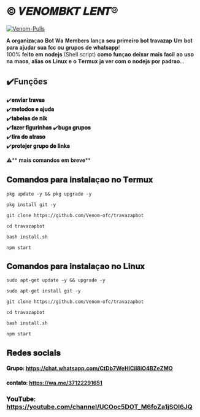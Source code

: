 # © 𝑽𝑬𝑵𝑶𝑴𝑩𝑲𝑻 𝑳𝑬𝑵𝑻® 
 <div> <a href="https://ibb.co/mFtmFp6"><img src="https://i.ibb.co/JF2NFZ5/Venom-Pulls.jpg" alt="Venom-Pulls" border="0"></a>
 </div>   

 𝐀 𝐨𝐫𝐠𝐚𝐧𝐢𝐳𝐚ç𝐚𝐨 𝐁𝐨𝐭 𝐖𝐚 𝐌𝐞𝐦𝐛𝐞𝐫𝐬 𝐥𝐚𝐧ç𝐚 𝐬𝐞𝐮 𝐩𝐫𝐢𝐦𝐞𝐢𝐫𝐨 𝐛𝐨𝐭 𝐭𝐫𝐚𝐯𝐚𝐳𝐚𝐩 
𝐔𝐦 𝐛𝐨𝐭 𝐩𝐚𝐫𝐚 𝐚𝐣𝐮𝐝𝐚𝐫 𝐬𝐮𝐚 𝐟𝐜𝐜 𝐨𝐮 𝐠𝐫𝐮𝐩𝐨𝐬 𝐝𝐞 𝐰𝐡𝐚𝐭𝐬𝐚𝐩𝐩!  
100% 𝐟𝐞𝐢𝐭𝐨 𝐞𝐦 𝐧𝐨𝐝𝐞𝐣𝐬 (Shell script) 𝐜𝐨𝐦𝐨 𝐟𝐮𝐧ç𝐚𝐨 𝐝𝐞𝐢𝐱𝐚𝐫 𝐦𝐚𝐢𝐬 𝐟𝐚𝐜𝐢𝐥 𝐚𝐨 𝐮𝐬𝐨 𝐧𝐚 𝐦𝐚𝐨𝐬, 
𝐚𝐥𝐢𝐚𝐬 𝐨𝐬 𝐋𝐢𝐧𝐮𝐱 𝐞 𝐨 𝐓𝐞𝐫𝐦𝐮𝐱 𝐣𝐚 𝐯𝐞𝐫 𝐜𝐨𝐦 𝐨 𝐧𝐨𝐝𝐞𝐣𝐬 𝐩𝐨𝐫 𝐩𝐚𝐝𝐫𝐚𝐨...  

## ✔️**Funções** 

✔️**𝐞𝐧𝐯𝐢𝐚𝐫 𝐭𝐫𝐚𝐯𝐚𝐬**  
✔️**𝐦𝐞𝐭𝐨𝐝𝐨𝐬 𝐞 𝐚𝐣𝐮𝐝𝐚**  
✔️**𝐭𝐚𝐛𝐞𝐥𝐚𝐬 𝐝𝐞 𝐧𝐢𝐤**  
✔️**𝐟𝐚𝐳𝐞𝐫 𝐟𝐢𝐠𝐮𝐫𝐢𝐧𝐡𝐚𝐬** 
✔️**𝐛𝐮𝐠𝐚 𝐠𝐫𝐮𝐩𝐨𝐬**  
✔️**𝐭𝐢𝐫𝐚 𝐝𝐨 𝐚𝐭𝐫𝐚𝐬𝐨**  
✔️**𝐩𝐫𝐨𝐭𝐞𝐣𝐞𝐫 𝐠𝐫𝐮𝐩𝐨 𝐝𝐞 𝐥𝐢𝐧𝐤𝐬**  


 ⚠️** 𝐦𝐚𝐢𝐬 𝐜𝐨𝐦𝐚𝐧𝐝𝐨𝐬 𝐞𝐦 𝐛𝐫𝐞𝐯𝐞**   

## 𝐂𝐨𝐦𝐚𝐧𝐝𝐨𝐬 𝐩𝐚𝐫𝐚 𝐢𝐧𝐬𝐭𝐚𝐥𝐚ç𝐚𝐨 𝐧𝐨 𝐓𝐞𝐫𝐦𝐮𝐱 

``` 
pkg update -y && pkg upgrade -y 

pkg install git -y 

git clone https://github.com/Venom-ofc/travazapbot

cd travazapbot 

bash install.sh 

npm start
``` 

## 𝐂𝐨𝐦𝐚𝐧𝐝𝐨𝐬 𝐩𝐚𝐫𝐚 𝐢𝐧𝐬𝐭𝐚𝐥𝐚ç𝐚𝐨 𝐧𝐨 𝐋𝐢𝐧𝐮𝐱 

``` 
sudo apt-get update -y && upgrade -y

sudo apt-get install git -y

git clone https://github.com/Venom-ofc/travazapbot

cd travazapbot 

bash install.sh

npm start
``` 

## 𝐑𝐞𝐝𝐞𝐬 𝐬𝐨𝐜𝐢𝐚𝐢𝐬 

#### 𝐆𝐫𝐮𝐩𝐨: https://chat.whatsapp.com/CtDb7WeHICiI8iO4BZeZMO  

#### 𝐜𝐨𝐧𝐭𝐚𝐭𝐨: https://wa.me/37122291651 

### 𝐘𝐨𝐮𝐓𝐮𝐛𝐞: https://youtube.com/channel/UCOoc5DOT_M6foZa1jSOI6JQ

